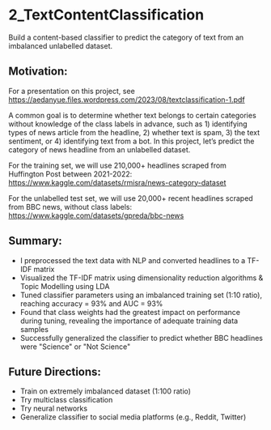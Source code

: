 # 2_TextContentClassification
Build a content-based classifier to predict the category of text from an imbalanced unlabelled dataset.

## Motivation:
For a presentation on this project, see https://aedanyue.files.wordpress.com/2023/08/textclassification-1.pdf

A common goal is to determine whether text belongs to certain categories without knowledge of the class labels in advance, such as 1) identifying types of news article from the headline, 2) whether text is spam, 3) the text sentiment, or 4) identifying text from a bot.
In this project, let’s predict the category of news headline from an unlabelled dataset.

For the training set, we will use 210,000+ headlines scraped from Huffington Post between 2021-2022: https://www.kaggle.com/datasets/rmisra/news-category-dataset

For the unlabelled test set, we will use 20,000+ recent headlines scraped from BBC news, without class labels: https://www.kaggle.com/datasets/gpreda/bbc-news

## Summary:
- I preprocessed the text data with NLP and converted headlines to a TF-IDF matrix
- Visualized the TF-IDF matrix using dimensionality reduction algorithms & Topic Modelling using LDA
- Tuned classifier parameters using an imbalanced training set (1:10 ratio), reaching accuracy = 93% and AUC = 93%
- Found that class weights had the greatest impact on performance during tuning, revealing the importance of adequate training data samples
- Successfully generalized the classifier to predict whether BBC headlines were "Science" or "Not Science"

## Future Directions:
- Train on extremely imbalanced dataset (1:100 ratio)
- Try multiclass classification
- Try neural networks
- Generalize classifier to social media platforms (e.g., Reddit, Twitter)

